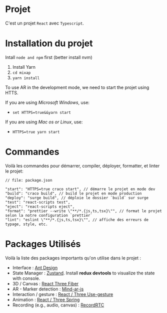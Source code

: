 # Projet

C'est un projet `React` avec `Typescript`.

# Installation du projet

Intall `node and npm` first (better install nvm)

1. Install Yarn
2. `cd mixap`
3. `yarn install`

To use AR in the development mode, we need to start the projet using HTTS.

If you are using _Microsoft Windows_, use:

- `set HTTPS=true&&yarn start`

If you are using _Mac os or Linux_, use:

- `HTTPS=true yarn start`

# Commandes

Voilà les commandes pour démarrer, compiler, déployer, formatter, et linter le projet:

```
// file: package.json

"start": "HTTPS=true craco start", // démarre le projet en mode dev
"build": "craco build", // build le projet en mode production
"deploy": "surge build", // déploie le dossier `build` sur surge
"test": "react-scripts test",
"eject": "react-scripts eject",
"format": "prettier --write \"**/*.{js,ts,tsx}\"", // format le projet selon la notre configuration `prettier`
"lint": "eslint \"**/*.{js,ts,tsx}\"", // affiche des erreurs de typage, style, etc.
```

# Packages Utilisés

Voilà la liste des packages importants qu'on utilise dans le projet :

- Interface : [Ant Design](https://ant.design/components/overview/)
- State Manager : [Zustand](https://github.com/pmndrs/zustand). Install **redux devtools** to visualize the state with console.
- 3D / Canvas : [React Three Fiber](https://docs.pmnd.rs/react-three-fiber/getting-started/introduction)
- AR - Marker detection : [Mind-ar-js](https://hiukim.github.io/mind-ar-js-doc/quick-start/overview/)
- Interaction / gesture : [React / Three Use-gesture](https://use-gesture.netlify.app/)
- Animation : [React / Three Spring](https://react-spring.dev/)
- Recording (e.g., audio, canvas) : [RecordRTC](https://github.com/muaz-khan/RecordRTC)